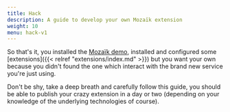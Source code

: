 ```yaml
---
title: Hack
description: A guide to develop your own Mozaïk extension
weight: 10
menu: hack-v1
---
```

So that's it, you installed the [Mozaïk demo](https://github.com/plouc/mozaik-demo),
installed and configured some [extensions]({{< relref "extensions/index.md" >}}) but you want your own
because you didn't found the one which interact with the brand new service you're just using.

Don't be shy, take a deep breath and carefully follow this guide,
you should be able to publish your crazy extension in a day or two
(depending on your knowledge of the underlying technologies of course).

